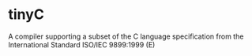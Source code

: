 # tinyC
A compiler supporting a subset of the C language specification from the International Standard ISO/IEC 9899:1999 (E)
